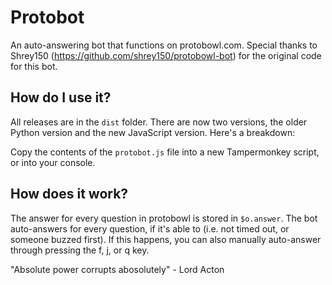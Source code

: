 # Protobot
An auto-answering bot that functions on protobowl.com.
Special thanks to Shrey150 (https://github.com/shrey150/protobowl-bot) for the original code for this bot.

## How do I use it?

All releases are in the `dist` folder. There are now two versions, the older Python version and the new JavaScript version. Here's a breakdown:

Copy the contents of the `protobot.js` file into a new Tampermonkey script, or into your console.

## How does it work?

The answer for every question in protobowl is stored in `$o.answer`. The bot auto-answers for every question, if it's able to (i.e. not timed out, or someone buzzed first). If this happens, you can also manually auto-answer through pressing the f, j, or q key.

"Absolute power corrupts abosolutely" - Lord Acton
